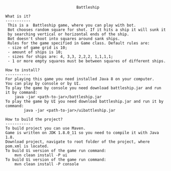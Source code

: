                                    Battleship
              
    What is it?
    -----------      
     This is a  Battleship game, where you can play with bot. 
     Bot chooses random square for shot. If it hits a ship it will sunk it 
     by searching vertical or horizontal ends of the ship. 
     Bot doesn't shoot into squares around sank ships.
     Rules for the game specified in Game class. Default rules are:
     - size of game grid is 10;
     - amount of ships is 10;
     - sizes for ships are: 4, 3,3, 2,2,2, 1,1,1,1;
     - 1 or more empty squares must be between squares of different ships.
    
    How to install?
    -----------
    For playing this game you need installed Java 8 on your computer.
    You can play by console or by UI.
    To play the game by console you need download battleship.jar and run it by command:
        java -jar <path-to-jar>/battleship.jar 
    To play the game by UI you need download battleship.jar and run it by command:
            java -jar <path-to-jar>/uibattleship.jar  
     
    How to build the project?
    -----------
    To build project you can use Maven. 
    Game is written on JDK 1.8.0_11 so you need to compile it with Java 1.8.
    Download project, navigate to root folder of the project, where pom.xml is located. 
    To build Ui version of the game run command:
        mvn clean install -P ui
    To build Ui version of the game run command:
        mvn clean install -P console
        
    
    
    
    
     
               
